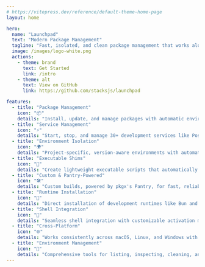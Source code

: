 ```yaml
---
# https://vitepress.dev/reference/default-theme-home-page
layout: home

hero:
  name: "Launchpad"
  text: "Modern Package Management"
  tagline: "Fast, isolated, and clean package management that works alongside your existing tools."
  image: /images/logo-white.png
  actions:
    - theme: brand
      text: Get Started
      link: /intro
    - theme: alt
      text: View on GitHub
      link: https://github.com/stacksjs/launchpad

features:
  - title: "Package Management"
    icon: "📦"
    details: "Install, update, and manage packages with automatic environment isolation. Smart update system keeps packages current while respecting version constraints."
  - title: "Service Management"
    icon: "⚡"
    details: "Start, stop, and manage 30+ development services like PostgreSQL, Redis, Kafka, Prometheus, and more. Automatic configuration, health monitoring, and cross-platform support."
  - title: "Environment Isolation"
    icon: "🌍"
    details: "Project-specific, version-aware environments with automatic activation/deactivation. Each project gets its own isolated package installations and PATH management."
  - title: "Executable Shims"
    icon: "🔄"
    details: "Create lightweight executable scripts that automatically run the correct versions of your tools with full environment context."
  - title: "Custom & Pantry-Powered"
    icon: "🛠️"
    details: "Custom builds, powered by pkgx's Pantry, for fast, reliable package installations."
  - title: "Runtime Installation"
    icon: "🚀"
    details: "Direct installation of development runtimes like Bun and Node.js from official sources with automatic platform detection."
  - title: "Shell Integration"
    icon: "🐚"
    details: "Seamless shell integration with customizable activation messages and automatic PATH management. Works with Zsh and Bash."
  - title: "Cross-Platform"
    icon: "🌐"
    details: "Works consistently across macOS, Linux, and Windows with platform-specific optimizations and path handling."
  - title: "Environment Management"
    icon: "🔧"
    details: "Comprehensive tools for listing, inspecting, cleaning, and managing development environments with human-readable, version-aware identifiers."
---
```


<Home />
